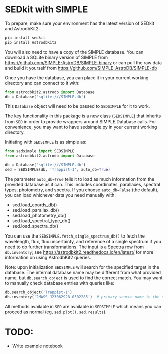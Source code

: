 # SEDkit with SIMPLE

To prepare, make sure your environment has the latest version of SEDkit and AstrodbKit2:

```bash
pip install sedkit
pip install AstrodbKit2
```

You will also need to have a copy of the SIMPLE database. 
You can download a SQLite binary version of SIMPLE from https://github.com/SIMPLE-AstroDB/SIMPLE-binary 
or can pull the raw data and build it yourself from https://github.com/SIMPLE-AstroDB/SIMPLE-db

Once you have the database, you can place it in your current working directory and can connect to it with:

```python
from astrodbkit2.astrodb import Database
db = Database('sqlite:///SIMPLE.db')
```

This `Database` object will need to be passed to `SEDSIMPLE` for it to work.

The key functionality in this package is a new class (`SEDSIMPLE`) that inherits from `SED` in order 
to provide wrappers around SIMPLE Database calls. 
For convenience, you may want to have sedsimple.py in your current working directory. 

Initiating with `SEDSIMPLE` is as simple as:

```python
from sedsimple import SEDSIMPLE
from astrodbkit2.astrodb import Database

db = Database('sqlite:///SIMPLE.db')
sed = SEDSIMPLE(db, 'Trappist-1', auto_db=True)
```

The parameter `auto_db=True` tells it to load as much information from the provided database as it can. 
This includes coordinates, parallaxes, spectral types, photometry, and spectra. 
If you choose `auto_db=False` (the default), you can load whichever data you need manually with:
 - sed.load_coords_db()
 - sed.load_parallax_db()
 - sed.load_photometry_db()
 - sed.load_spectral_type_db()
 - sed.load_spectra_db()

You can use the `SEDSIMPLE.fetch_single_spectrum_db()` to fetch the wavelength, flux, flux uncertainty, 
and reference of a single spectrum if you need to do further transformations. 
The input is a Spectra row from `db.inventory`; 
see https://astrodbkit2.readthedocs.io/en/latest/ for more information on using AstrodbKit2 queries.

Note: upon initialization `SEDSIMPLE` will search for the specified target in the database. 
The internal database name may be different from what provided name, 
but `db.search_object` is used to find the correct match. 
You may want to manually check database entries with queries like:

```python
db.search_object('Trappist-1')
db.inventory('2MASS J23062928-0502285')  # primary source name in the database for Trappist-1
```

All methods available in `SED` are available in `SEDSIMPLE` which means you can proceed as normal 
(eg, `sed.plot()`, `sed.results`).

# TODO:
 - Write example notebook
